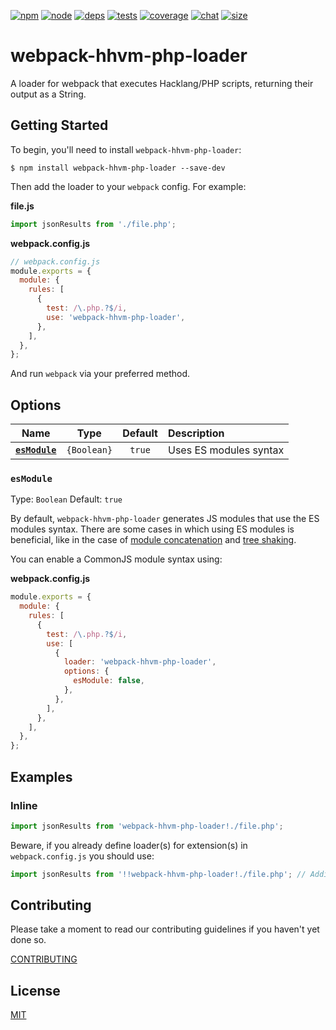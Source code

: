 [![npm][npm]][npm-url]
[![node][node]][node-url]
[![deps][deps]][deps-url]
[![tests][tests]][tests-url]
[![coverage][cover]][cover-url]
[![chat][chat]][chat-url]
[![size][size]][size-url]

# webpack-hhvm-php-loader

A loader for webpack that executes Hacklang/PHP scripts, returning their output as a String.

## Getting Started

To begin, you'll need to install `webpack-hhvm-php-loader`:

```console
$ npm install webpack-hhvm-php-loader --save-dev
```

Then add the loader to your `webpack` config. For example:

**file.js**

```js
import jsonResults from './file.php';
```

**webpack.config.js**

```js
// webpack.config.js
module.exports = {
  module: {
    rules: [
      {
        test: /\.php.?$/i,
        use: 'webpack-hhvm-php-loader',
      },
    ],
  },
};
```

And run `webpack` via your preferred method.

## Options

|            Name             |    Type     | Default | Description            |
| :-------------------------: | :---------: | :-----: | :--------------------- |
| **[`esModule`](#esmodule)** | `{Boolean}` | `true`  | Uses ES modules syntax |

### `esModule`

Type: `Boolean`
Default: `true`

By default, `webpack-hhvm-php-loader` generates JS modules that use the ES modules syntax.
There are some cases in which using ES modules is beneficial, like in the case of [module concatenation](https://webpack.js.org/plugins/module-concatenation-plugin/) and [tree shaking](https://webpack.js.org/guides/tree-shaking/).

You can enable a CommonJS module syntax using:

**webpack.config.js**

```js
module.exports = {
  module: {
    rules: [
      {
        test: /\.php.?$/i,
        use: [
          {
            loader: 'webpack-hhvm-php-loader',
            options: {
              esModule: false,
            },
          },
        ],
      },
    ],
  },
};
```

## Examples

### Inline

```js
import jsonResults from 'webpack-hhvm-php-loader!./file.php';
```

Beware, if you already define loader(s) for extension(s) in `webpack.config.js` you should use:

```js
import jsonResults from '!!webpack-hhvm-php-loader!./file.php'; // Adding `!!` to a request will disable all loaders specified in the configuration
```

## Contributing

Please take a moment to read our contributing guidelines if you haven't yet done so.

[CONTRIBUTING](./.github/CONTRIBUTING.md)

## License

[MIT](./LICENSE)

[npm]: https://img.shields.io/npm/v/webpack-hhvm-php-loader.svg
[npm-url]: https://npmjs.com/package/webpack-hhvm-php-loader
[node]: https://img.shields.io/node/v/webpack-hhvm-php-loader.svg
[node-url]: https://nodejs.org
[deps]: https://david-dm.org/webpack-contrib/webpack-hhvm-php-loader.svg
[deps-url]: https://david-dm.org/webpack-contrib/webpack-hhvm-php-loader
[tests]: https://github.com/webpack-contrib/webpack-hhvm-php-loader/workflows/webpack-hhvm-php-loader/badge.svg
[tests-url]: https://github.com/webpack-contrib/webpack-hhvm-php-loader/actions
[cover]: https://codecov.io/gh/webpack-contrib/webpack-hhvm-php-loader/branch/master/graph/badge.svg
[cover-url]: https://codecov.io/gh/webpack-contrib/webpack-hhvm-php-loader
[chat]: https://img.shields.io/badge/gitter-webpack%2Fwebpack-brightgreen.svg
[chat-url]: https://gitter.im/webpack/webpack
[size]: https://packagephobia.now.sh/badge?p=webpack-hhvm-php-loader
[size-url]: https://packagephobia.now.sh/result?p=webpack-hhvm-php-loader
